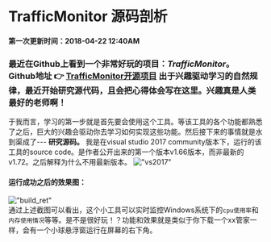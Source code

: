 TrafficMonitor 源码剖析
==========
#### 第一次更新时间：2018-04-22 12:40AM
### 最近在Github上看到一个非常好玩的项目：_TrafficMonitor_。 Github地址 :point_right: [TrafficMonitor开源项目](https://github.com/zhongyang219/TrafficMonitor) 出于兴趣驱动学习的自然规律，最近开始研究源代码，且会把心得体会写在这里。兴趣真是人类最好的老师啊！

于我而言，学习的第一步就是首先要会使用这个工具。等该工具的各个功能都熟悉了之后，巨大的兴趣会驱动你去学习如何实现这些功能。然后接下来的事情就是水到渠成了--- **研究源码。**
我是在visual studio 2017 community版本下，运行的该工具的source code。是作者公开出来的第一个版本v1.66版本，而非最新的v1.72。之后解释为什么不用最新版本。
!["vs2017"](https://github.com/tycao/tycao.github.io/blob/master/src_TrafficMonitor/vs2017.png "vs2017")<br />

#### 运行成功之后的效果图：<br />
!["build_ret"](https://github.com/tycao/tycao.github.io/blob/master/src_TrafficMonitor/build_ret.png "build_ret")<br />
通过上述截图可以看出，这个小工具可以实时监控Windows系统下的`cpu使用率`和`内存使用情况`等等。是不是很好玩！？功能和效果就是类似于你下载一个xx管家一样，会有一个小球悬浮窗运行在屏幕的右下角。




